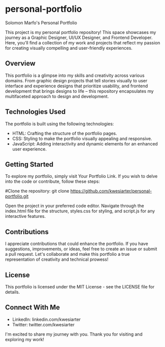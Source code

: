 # personal-portfolio
Solomon Marfo's Personal Portfolio

This project is my personal portfolio repository! This space showcases my journey as a Graphic Designer, UI/UX Designer, and Frontend Developer. Here, you'll find a collection of my work and projects that reflect my passion for creating visually compelling and user-friendly experiences.

## Overview
This portfolio is a glimpse into my skills and creativity across various domains. From graphic design projects that tell stories visually to user interface and experience designs that prioritize usability, and frontend development that brings designs to life – this repository encapsulates my multifaceted approach to design and development.

## Technologies Used
The portfolio is built using the following technologies:

* HTML: Crafting the structure of the portfolio pages.
* CSS: Styling to make the portfolio visually appealing and responsive.
* JavaScript: Adding interactivity and dynamic elements for an enhanced user experience.

## Getting Started
To explore my portfolio, simply visit Your Portfolio Link. If you wish to delve into the code or contribute, follow these steps:

#Clone the repository:
git clone https://github.com/kwesiarter/personal-portfolio.git

Open the project in your preferred code editor.
Navigate through the index.html file for the structure, styles.css for styling, and script.js for any interactive features.

## Contributions
I appreciate contributions that could enhance the portfolio. If you have suggestions, improvements, or ideas, feel free to create an issue or submit a pull request. Let's collaborate and make this portfolio a true representation of creativity and technical prowess!

## License
This portfolio is licensed under the MIT License - see the LICENSE file for details.

## Connect With Me
* LinkedIn: linkedin.com/kwesiarter
* Twitter: twitter.com/kwesiarter

I'm excited to share my journey with you. Thank you for visiting and exploring my work!
